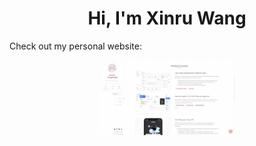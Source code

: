 <h1 align="center">Hi, I'm <span> Xinru Wang </span></h1>

Check out my personal website:

<p align="center">
  <a href='https://sirenar.github.io/'><img src='./assets/images/screenshot.jpg' height='120px'></a>
</p>
